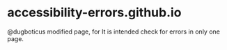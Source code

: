 # accessibility-errors.github.io
@dugboticus modified page, for It is intended check for errors in only one page.

